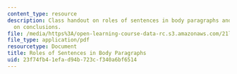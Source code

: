 ```yaml
---
content_type: resource
description: Class handout on roles of sentences in body paragraphs and a few words
  on conclusions.
file: /media/https%3A/open-learning-course-data-rc.s3.amazonaws.com/21l-001-foundations-of-western-culture-homer-to-dante-fall-2008/23f74fb41efad94b723cf340a6bf6514_body_para_concl.pdf
file_type: application/pdf
resourcetype: Document
title: Roles of Sentences in Body Paragraphs
uid: 23f74fb4-1efa-d94b-723c-f340a6bf6514
---
```

